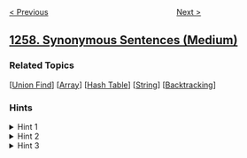<!--|This file generated by command(leetcode description); DO NOT EDIT.    |-->
<!--+----------------------------------------------------------------------+-->
<!--|@author    openset <openset.wang@gmail.com>                           |-->
<!--|@link      https://github.com/openset                                 |-->
<!--|@home      https://github.com/openset/leetcode                        |-->
<!--+----------------------------------------------------------------------+-->

[< Previous](../smallest-common-region "Smallest Common Region")
　　　　　　　　　　　　　　　　
[Next >](../handshakes-that-dont-cross "Handshakes That Don't Cross")

## [1258. Synonymous Sentences (Medium)](https://leetcode.com/problems/synonymous-sentences "近义词句子")



### Related Topics
  [[Union Find](../../tag/union-find/README.md)]
  [[Array](../../tag/array/README.md)]
  [[Hash Table](../../tag/hash-table/README.md)]
  [[String](../../tag/string/README.md)]
  [[Backtracking](../../tag/backtracking/README.md)]

### Hints
<details>
<summary>Hint 1</summary>
Find all synonymous groups of words.
</details>

<details>
<summary>Hint 2</summary>
Use union-find data structure.
</details>

<details>
<summary>Hint 3</summary>
By backtracking, generate all possible statements.
</details>
